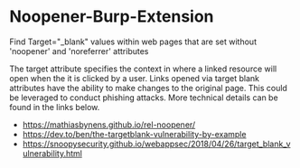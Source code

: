 # Noopener-Burp-Extension
Find Target="_blank" values within web pages that are set without 'noopener' and 'noreferrer' attributes


The target attribute specifies the context in where a linked resource will open when the it is clicked by a user. Links opened via target blank attributes have the ability to make changes to the original page. This could be leveraged to conduct phishing attacks. More technical details can be found in the links below.

* https://mathiasbynens.github.io/rel-noopener/
* https://dev.to/ben/the-targetblank-vulnerability-by-example
* https://snoopysecurity.github.io/webappsec/2018/04/26/target_blank_vulnerability.html

